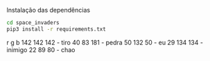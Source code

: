 Instalação das dependências

```bash
cd space_invaders
pip3 install -r requirements.txt
```

r    g   b
142 142 142 - tiro
40 83 181 - pedra
50 132 50 - eu
29 134 134 - inimigo
22 89 80 - chao
